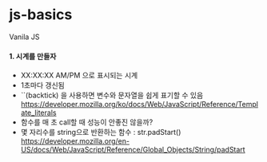 # js-basics

Vanila JS

#### 1. 시계를 만들자

-   XX:XX:XX AM/PM 으로 표시되는 시계
-   1초마다 갱신됨
-   ``(backtick) 을 사용하면 변수와 문자열을 쉽게 표기할 수 있음
    https://developer.mozilla.org/ko/docs/Web/JavaScript/Reference/Template_literals
-   함수를 매 초 call할 때 성능이 안좋진 않을까?
-   몇 자리수를 string으로 반환하는 함수 : str.padStart()
    https://developer.mozilla.org/en-US/docs/Web/JavaScript/Reference/Global_Objects/String/padStart
